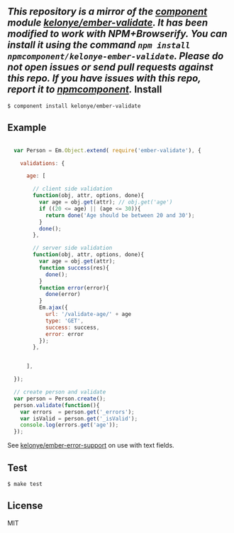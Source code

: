 *This repository is a mirror of the [component](http://component.io) module [kelonye/ember-validate](http://github.com/kelonye/ember-validate). It has been modified to work with NPM+Browserify. You can install it using the command `npm install npmcomponent/kelonye-ember-validate`. Please do not open issues or send pull requests against this repo. If you have issues with this repo, report it to [npmcomponent](https://github.com/airportyh/npmcomponent).*
Install
---

    $ component install kelonye/ember-validate

Example
---

```javascript

  var Person = Em.Object.extend( require('ember-validate'), {

    validations: {

      age: [

        // client side validation
        function(obj, attr, options, done){
          var age = obj.get(attr); // obj.get('age')
          if ((20 <= age) || (age <= 30)){
            return done('Age should be between 20 and 30');
          }
          done();
        },

        // server side validation
        function(obj, attr, options, done){
          var age = obj.get(attr);
          function success(res){
            done();
          }
          function error(error){
            done(error)
          }
          Em.ajax({
            url: '/validate-age/' + age
            type: 'GET',
            success: success,
            error: error
          });
        },   


      ],

  });

  // create person and validate
  var person = Person.create();
  person.validate(function(){
    var errors  = person.get('_errors');
    var isValid = person.get('_isValid');
    console.log(errors.get('age'));
  });

```

See [kelonye/ember-error-support](https://github.com/kelonye/ember-error-support) on use with text fields.

Test
---
  
    $ make test

License
---

MIT